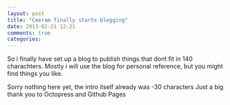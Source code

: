 ```yaml
---
layout: post
title: "Ceeram finally starts blogging"
date: 2013-02-21 12:21
comments: true
categories:
---
```


So i finally have set up a blog to publish things that dont fit in 140 charachters.
Mostly i will use the blog for personal reference, but you might find things you like.
<!--more-->

Sorry nothing here yet, the intro itself already was -30 characters
Just a big thank you to Octopress and Github Pages
